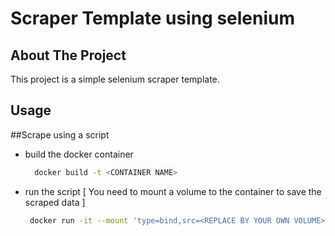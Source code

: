 # Scraper Template using selenium
<!-- ABOUT THE PROJECT -->
## About The Project

This project is a simple selenium scraper template.

## Usage

##Scrape using a script
- build the docker container
  ```sh
    docker build -t <CONTAINER NAME>
   ```
- run the script [ You need to mount a volume to the container to save the scraped data ]
   ```sh
    docker run -it --mount 'type=bind,src=<REPLACE BY YOUR OWN VOLUME>,dst=/app/data/' <CONTAINER NAME>  <SCRAPING SCRIPT>
   ```
